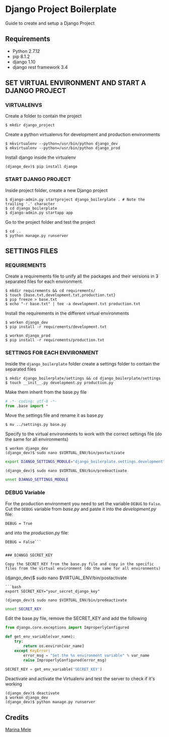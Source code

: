 # Django Project Boilerplate

Guide to create and setup a Django Project

## Requirements
* Python 2.7.12
* pip 8.1.2
* django 1.10
* django rest framework 3.4

## SET VIRTUAL ENVIRONMENT AND START A DJANGO PROJECT

### VIRTUALENVS

Create a folder to contain the project
```
$ mkdir django_project
```
Create a python virtualenvs for development and production environments
```
$ mkvirtualenv --python=/usr/bin/python django_dev
$ mkvirtualenv --python=/usr/bin/python django_prod
```
Install django inside the virtualenv
```
(django_dev)$ pip install django
```
### START DJANGO PROJECT
Inside project folder, create a new Django project
```
$ django-admin.py startproject django_boilerplate . # Note the trailing '.' character
$ cd django_boilerplate
$ django-admin.py startapp app
```
Go to the project folder and test the project
```
$ cd ..
$ python manage.py runserver
```

## SETTINGS FILES

### REQUIREMENTS


Create a requirements file to unify all the packages and their versions in 3 separated files for each environment.
```
$ mkdir requirements && cd requirements/
$ touch {base.txt,development.txt,production.txt}
$ pip freeze > base.txt
$ echo "-r base.txt" | tee -a development.txt production.txt
```
Install the requirements in the different virtual environments
```
$ workon django_dev
$ pip install -r requirements/development.txt
```
```
$ workon django_prod
$ pip install -r requirements/production.txt
```

### SETTINGS FOR EACH ENVIRONMENT


Inside the ```django_boilerplate``` folder create a settings folder to contain the separated files
```
$ mkdir django_boilerplate/settings && cd django_boilerplate/settings
$ touch __init__.py development.py production.py
```
Make them inherit from the base.py file
```python
# -*- coding: utf-8 -*-
from .base import *
```
Move the settings file and rename it as base.py
```
$ mv ../settings.py base.py
```
Specify to the virtual environments to work with the correct settings file (do the same for all environments)
```
$ workon django_dev
(django_dev)$ sudo nano $VIRTUAL_ENV/bin/postactivate
```
```bash
export DJANGO_SETTINGS_MODULE="django_boilerplate.settings.development"
```
```
(django_dev)$ sudo nano $VIRTUAL_ENV/bin/predeactivate
```
```bash
unset DJANGO_SETTINGS_MODULE
```

### DEBUG Variable
For the production environment you need to set the variable ```DEBUG``` to ```False```.  
Cut the ```DEBUG``` variable from *base.py* and paste it into the *development.py* file:
```
DEBUG = True
```
and into the *production.py* file:
```
DEBUG = False```


### DJANGO SECRET_KEY

Copy the SECRET_KEY from the base.py file and copy in the specific files from the virtual environment (do the same for all environments)
```
(django_dev)$ sudo nano $VIRTUAL_ENV/bin/postactivate
```
```bash
export SECRET_KEY="your_secret_django_key"
```
```
(django_dev)$ sudo nano $VIRTUAL_ENV/bin/predeactivate
```
```bash
unset SECRET_KEY
```
Edit the base.py file, remove the SECRET_KEY  and add the following
```python
from django.core.exceptions import ImproperlyConfigured

def get_env_variable(var_name):
    try:
        return os.environ[var_name]
    except KeyError:
        error_msg = "Set the %s environment variable" % var_name
        raise ImproperlyConfigured(error_msg)

SECRET_KEY = get_env_variable('SECRET_KEY')
```
Deactivate and activate the Virtualenv and test the server to check if it's working
```
(django_dev)$ deactivate
$ workon django_dev
(django_dev)$ python manage.py runserver
```

## Credits
[Marina Mele](http://www.marinamele.com/taskbuster-django-tutorial)
